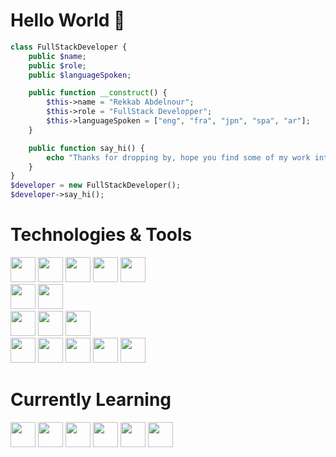 <h1> Hello World 👋</h1>

```php
class FullStackDeveloper {
    public $name;
    public $role;
    public $languageSpoken;

    public function __construct() {
        $this->name = "Rekkab Abdelnour";
        $this->role = "FullStack Developper";
        $this->languageSpoken = ["eng", "fra", "jpn", "spa", "ar"];
    }

    public function say_hi() {
        echo "Thanks for dropping by, hope you find some of my work interesting.";
    }
}
$developer = new FullStackDeveloper();
$developer->say_hi();
```

<h1> Technologies & Tools </h1>  
<div style="display: inline-block;">
    <img width="40px" src="https://cdn.jsdelivr.net/gh/devicons/devicon@latest/icons/php/php-original.svg"/>
    <img width="40px" src="https://cdn.jsdelivr.net/gh/devicons/devicon@latest/icons/html5/html5-original.svg" />
    <img width="40px" src="https://cdn.jsdelivr.net/gh/devicons/devicon@latest/icons/css3/css3-original.svg" />
    <img width="40px" src="https://cdn.jsdelivr.net/gh/devicons/devicon@latest/icons/javascript/javascript-original.svg" />
    <img width="40px" src="https://cdn.jsdelivr.net/gh/devicons/devicon@latest/icons/react/react-original.svg" />   
</div>
<br>
<div style="display: inline-block;">
<img width="40px" src="https://cdn.jsdelivr.net/gh/devicons/devicon@latest/icons/mysql/mysql-original-wordmark.svg" />
<img width="40px"  src="https://cdn.jsdelivr.net/gh/devicons/devicon@latest/icons/postgresql/postgresql-original-wordmark.svg" />

</div>
    <br>
<div style="display: inline-block;">
<img width="40px" src="https://cdn.jsdelivr.net/gh/devicons/devicon@latest/icons/python/python-original.svg" />
<img width="40px" src="https://cdn.jsdelivr.net/gh/devicons/devicon@latest/icons/java/java-original.svg" />
<img width="40px" src="https://cdn.jsdelivr.net/gh/devicons/devicon@latest/icons/c/c-original.svg" />
          
</div>    

<br>

<div style="display: inline-block;">
<img width="40px" src="https://cdn.jsdelivr.net/gh/devicons/devicon@latest/icons/bash/bash-original.svg" />
<img width="40px" src="https://cdn.jsdelivr.net/gh/devicons/devicon@latest/icons/linux/linux-original.svg" />
<img width="40px" src="https://cdn.jsdelivr.net/gh/devicons/devicon@latest/icons/git/git-original.svg" />
<img width="40px" src="https://cdn.jsdelivr.net/gh/devicons/devicon@latest/icons/github/github-original.svg" />
<img width="40px" src="https://cdn.jsdelivr.net/gh/devicons/devicon@latest/icons/gitlab/gitlab-original.svg" />

</div>   
          
<h1> Currently Learning </h1>  
<div style="display: inline-block;">
<img width="40px" src="https://cdn.jsdelivr.net/gh/devicons/devicon@latest/icons/threejs/threejs-original.svg" />
<img width="40px" src="https://cdn.jsdelivr.net/gh/devicons/devicon@latest/icons/nodejs/nodejs-original.svg" />     
<img width="40px"  src="https://cdn.jsdelivr.net/gh/devicons/devicon@latest/icons/angular/angular-original.svg" />
<img width="40px" src="https://cdn.jsdelivr.net/gh/devicons/devicon@latest/icons/csharp/csharp-original.svg" />
<img width="40px" src="https://cdn.jsdelivr.net/gh/devicons/devicon@latest/icons/unity/unity-original.svg" />
<img width="40px"src="https://cdn.jsdelivr.net/gh/devicons/devicon@latest/icons/symfony/symfony-original.svg" />
          
</div>
                 
